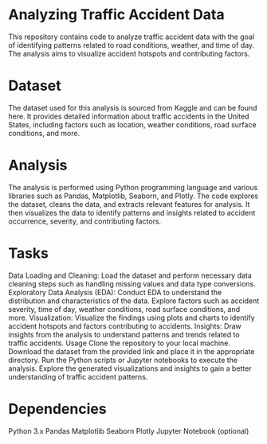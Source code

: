 # Analyzing Traffic Accident Data
This repository contains code to analyze traffic accident data with the goal of identifying patterns related to road conditions, weather, and time of day. The analysis aims to visualize accident hotspots and contributing factors.

# Dataset
The dataset used for this analysis is sourced from Kaggle and can be found here. It provides detailed information about traffic accidents in the United States, including factors such as location, weather conditions, road surface conditions, and more.

# Analysis
The analysis is performed using Python programming language and various libraries such as Pandas, Matplotlib, Seaborn, and Plotly. The code explores the dataset, cleans the data, and extracts relevant features for analysis. It then visualizes the data to identify patterns and insights related to accident occurrence, severity, and contributing factors.

# Tasks
Data Loading and Cleaning: Load the dataset and perform necessary data cleaning steps such as handling missing values and data type conversions.
Exploratory Data Analysis (EDA): Conduct EDA to understand the distribution and characteristics of the data. Explore factors such as accident severity, time of day, weather conditions, road surface conditions, and more.
Visualization: Visualize the findings using plots and charts to identify accident hotspots and factors contributing to accidents.
Insights: Draw insights from the analysis to understand patterns and trends related to traffic accidents.
Usage
Clone the repository to your local machine.
Download the dataset from the provided link and place it in the appropriate directory.
Run the Python scripts or Jupyter notebooks to execute the analysis.
Explore the generated visualizations and insights to gain a better understanding of traffic accident patterns.
# Dependencies
Python 3.x
Pandas
Matplotlib
Seaborn
Plotly
Jupyter Notebook (optional)
